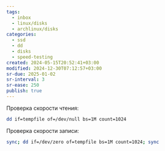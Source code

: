 ```yaml
---
tags:
  - inbox
  - linux/disks
  - archlinux/disks
categories:
  - ssd
  - dd
  - disks
  - speed-testing
created: 2024-05-15T20:52:41+03:00
modified: 2024-12-30T07:12:57+03:00
sr-due: 2025-01-02
sr-interval: 3
sr-ease: 250
publish: true
---
```

Проверка скорости чтения:

```sh
dd if=tempfile of=/dev/null bs=1M count=1024
```

Проверка скорости записи:

```sh
sync; dd if=/dev/zero of=tempfile bs=1M count=1024; sync
```